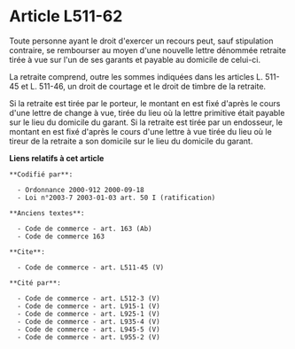 # Article L511-62

Toute personne ayant le droit d'exercer un recours peut, sauf stipulation contraire, se rembourser au moyen d'une nouvelle
lettre dénommée retraite tirée à vue sur l'un de ses garants et payable au domicile de celui-ci. 

La retraite comprend, outre les sommes indiquées dans les articles L. 511-45 et L. 511-46, un droit de courtage et le droit
de timbre de la retraite. 

Si la retraite est tirée par le porteur, le montant en est fixé d'après le cours d'une lettre de change à vue, tirée du lieu
où la lettre primitive était payable sur le lieu du domicile du garant. Si la retraite est tirée par un endosseur, le montant
en est fixé d'après le cours d'une lettre à vue tirée du lieu où le tireur de la retraite a son domicile sur le lieu du
domicile du garant.

**Liens relatifs à cet article**

	**Codifié par**:

	  - Ordonnance 2000-912 2000-09-18
	  - Loi n°2003-7 2003-01-03 art. 50 I (ratification)

	**Anciens textes**:

	  - Code de commerce - art. 163 (Ab)
	  - Code de commerce 163

	**Cite**:

	  - Code de commerce - art. L511-45 (V)

	**Cité par**:

	  - Code de commerce - art. L512-3 (V)
	  - Code de commerce - art. L915-1 (V)
	  - Code de commerce - art. L925-1 (V)
	  - Code de commerce - art. L935-4 (V)
	  - Code de commerce - art. L945-5 (V)
	  - Code de commerce - art. L955-2 (V)
